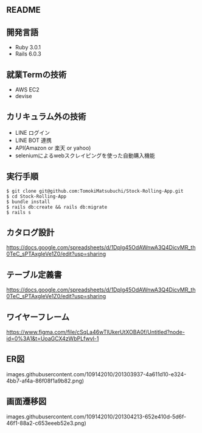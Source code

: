 ## README

## 開発言語
- Ruby 3.0.1
- Rails 6.0.3

## 就業Termの技術
- AWS EC2
- devise

## カリキュラム外の技術
- LINE ログイン
- LINE BOT 連携
- API(Amazon or 楽天 or yahoo)
- seleniumによるwebスクレイピングを使った自動購入機能

## 実行手順
```
$ git clone git@github.com:TomokiMatsubuchi/Stock-Rolling-App.git
$ cd Stock-Rolling-App
$ bundle install
$ rails db:create && rails db:migrate
$ rails s
```

## カタログ設計
https://docs.google.com/spreadsheets/d/1Dplg45OdAWnwA3Q4DicvMR_th0TeC_sPTAxgIeVe1Z0/edit?usp=sharing

## テーブル定義書
https://docs.google.com/spreadsheets/d/1Dplg45OdAWnwA3Q4DicvMR_th0TeC_sPTAxgIeVe1Z0/edit?usp=sharing

## ワイヤーフレーム
https://www.figma.com/file/cSqLa46wTlUkerUtXOBA0f/Untitled?node-id=0%3A1&t=UoaGCX4zWbPLfwvl-1

## ER図
images.githubusercontent.com/109142010/201303937-4a611d10-e324-4bb7-af4a-86f08f1a9b82.png)

## 画面遷移図

images.githubusercontent.com/109142010/201304213-652e410d-5d6f-46f1-88a2-c653eeeb52e3.png)